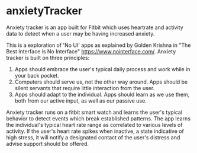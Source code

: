 # anxietyTracker
Anxiety tracker is an app built for Fitbit which uses heartrate and activity data to detect when a user may be having increased anxiety.

This is a exploration of 'No UI' apps as explained by Golden Krishna in "The Best Interface is No Interface" <https://www.nointerface.com/>. 
Anxiety tracker is built on three principles:
  1. Apps should embrace the user's typical daily process and work while in your back pocket.
  2. Computers should serve us, not the other way around. Apps should be silent servants that require little interaction from the user.
  3. Apps should adapt to the individual. Apps should learn as we use them, both from our active input, as well as our passive use.
  
Anxiety tracker runs on a fitbit smart watch and learns the user's typical behavior to detect events which break established patterns.
The app learns the individual's typical heart rate range as correlated to various levels of activity. If the user's heart rate spikes when inactive, a state indicative of high stress, it will notify a designated contact of the user's distress and advise support should be offered.
